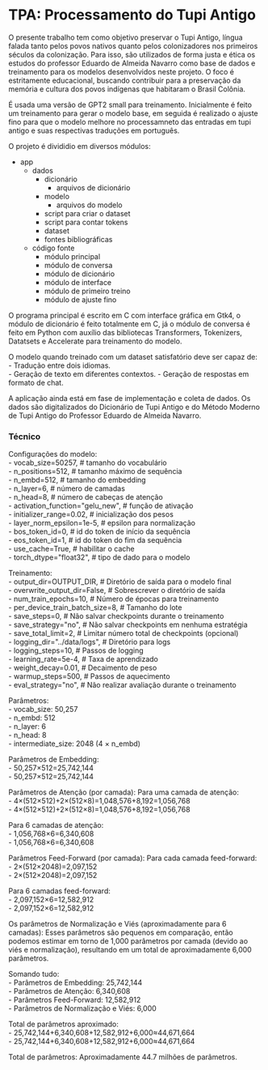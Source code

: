 # TPA: Processamento do Tupi Antigo

O presente trabalho tem como objetivo preservar o Tupi Antigo, língua falada tanto pelos povos nativos quanto pelos colonizadores nos primeiros séculos da colonização. Para isso, são utilizados de forma justa e ética os estudos do professor Eduardo de Almeida Navarro como base de dados e treinamento para os modelos desenvolvidos neste projeto. O foco é estritamente educacional, buscando contribuir para a preservação da memória e cultura dos povos indígenas que habitaram o Brasil Colônia.

É usada uma versão de GPT2 small  para treinamento.
Inicialmente é feito um treinamento para gerar o modelo base, 
em seguida é realizado o ajuste fino para que o modelo melhore 
no processamneto das entradas em tupi antigo e suas respectivas
traduções em português.

O projeto é divididio em diversos módulos:
- app
    - dados
        - dicionário
            - arquivos de dicionário
        - modelo
            - arquivos do modelo
        - script para criar o dataset
        - script para contar tokens
        - dataset
        - fontes bibliográficas
    - código fonte
        - módulo principal
        - módulo de conversa
        - módulo de dicionário
        - módulo de interface
        - módulo de primeiro treino
        - módulo de ajuste fino

O programa principal é escrito em C com interface gráfica em Gtk4, o módulo de dicionário é feito totalmente em C, já o módulo de conversa é feito em Python com auxílio das bibliotecas Transformers, Tokenizers, Datatsets e Accelerate para treinamento do modelo.

O modelo quando treinado com um dataset satisfatório deve ser capaz de:  
    - Tradução entre dois idiomas.  
    - Geração de texto em diferentes contextos.
    - Geração de respostas em formato de chat.  

A aplicação ainda está em fase de implementação e coleta de dados. Os dados são digitalizados do Dicionário de Tupi Antigo e do Método Moderno de Tupi Antigo do Professor Eduardo de Almeida Navarro.  

### Técnico

Configurações do modelo:  
    - vocab_size=50257,               # tamanho do vocabulário  
    - n_positions=512,                # tamanho máximo de sequência  
    - n_embd=512,                     # tamanho do embedding  
    - n_layer=6,                      # número de camadas  
    - n_head=8,                       # número de cabeças de atenção  
    - activation_function="gelu_new", # função de ativação  
    - initializer_range=0.02,         # inicialização dos pesos  
    - layer_norm_epsilon=1e-5,        # epsilon para normalização         
    - bos_token_id=0,                 # id do token de início da sequência  
    - eos_token_id=1,                 # id do token do fim da sequência  
    - use_cache=True,                 # habilitar o cache  
    - torch_dtype="float32",          # tipo de dado para o modelo  

Treinamento:  
    - output_dir=OUTPUT_DIR,             # Diretório de saída para o modelo final  
    - overwrite_output_dir=False,        # Sobrescrever o diretório de saída  
    - num_train_epochs=10,               # Número de épocas para treinamento  
    - per_device_train_batch_size=8,     # Tamanho do lote  
    - save_steps=0,                      # Não salvar checkpoints durante o treinamento  
    - save_strategy="no",                # Não salvar checkpoints em nenhuma estratégia  
    - save_total_limit=2,                # Limitar número total de checkpoints (opcional)  
    - logging_dir="../data/logs",        # Diretório para logs  
    - logging_steps=10,                  # Passos de logging  
    - learning_rate=5e-4,                # Taxa de aprendizado  
    - weight_decay=0.01,                 # Decaimento de peso  
    - warmup_steps=500,                  # Passos de aquecimento  
    - eval_strategy="no",                # Não realizar avaliação durante o treinamento  

Parâmetros:  
    - vocab_size: 50,257  
    - n_embd: 512  
    - n_layer: 6  
    - n_head: 8  
    - intermediate_size: 2048 (4 × n_embd)  

Parâmetros de Embedding:  
    - 50,257×512=25,742,144  
    - 50,257×512=25,742,144  

Parâmetros de Atenção (por camada): Para uma camada de atenção:  
    - 4×(512×512)+2×(512×8)=1,048,576+8,192=1,056,768  
    - 4×(512×512)+2×(512×8)=1,048,576+8,192=1,056,768  

Para 6 camadas de atenção:  
    - 1,056,768×6=6,340,608  
    - 1,056,768×6=6,340,608  

Parâmetros Feed-Forward (por camada): Para cada camada feed-forward:  
    - 2×(512×2048)=2,097,152  
    - 2×(512×2048)=2,097,152  

Para 6 camadas feed-forward:  
    - 2,097,152×6=12,582,912  
    - 2,097,152×6=12,582,912  

Os parâmetros de Normalização e Viés (aproximadamente para 6 camadas): Esses parâmetros são pequenos em comparação, então podemos estimar em torno de 1,000 parâmetros por camada (devido ao viés e normalização), resultando em um total de aproximadamente 6,000 parâmetros.

Somando tudo:  
    - Parâmetros de Embedding: 25,742,144  
    - Parâmetros de Atenção: 6,340,608  
    - Parâmetros Feed-Forward: 12,582,912  
    - Parâmetros de Normalização e Viés: 6,000  

Total de parâmetros aproximado:  
    - 25,742,144+6,340,608+12,582,912+6,000≈44,671,664  
    - 25,742,144+6,340,608+12,582,912+6,000≈44,671,664  

Total de parâmetros: Aproximadamente 44.7 milhões de parâmetros.  
